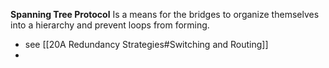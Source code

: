 **Spanning Tree Protocol**
Is a means for the bridges to organize themselves into a hierarchy and prevent loops from forming.
- see [[20A Redundancy Strategies#Switching and Routing]]
- 